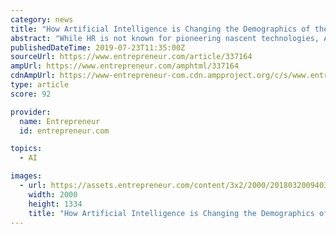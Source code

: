 ```yaml
---
category: news
title: "How Artificial Intelligence is Changing the Demographics of the HR Industry"
abstract: "While HR is not known for pioneering nascent technologies, Artificial Intelligence (AI) represents a terrific opportunity. The consumerization of HR technologies has brought AI to the forefront of innovation in HR. From recruitment to employee experience ..."
publishedDateTime: 2019-07-23T11:35:00Z
sourceUrl: https://www.entrepreneur.com/article/337164
ampUrl: https://www.entrepreneur.com/amphtml/337164
cdnAmpUrl: https://www-entrepreneur-com.cdn.ampproject.org/c/s/www.entrepreneur.com/amphtml/337164
type: article
score: 92

provider:
  name: Entrepreneur
  id: entrepreneur.com

topics:
  - AI

images:
  - url: https://assets.entrepreneur.com/content/3x2/2000/20180320094038-shutterstock-280575026.jpeg
    width: 2000
    height: 1334
    title: "How Artificial Intelligence is Changing the Demographics of the HR Industry"
---
```

